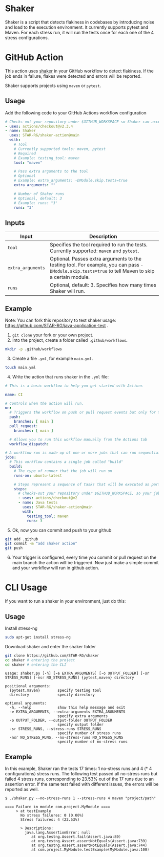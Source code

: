 # Shaker

Shaker is a script that detects flakiness in codebases by introducing noise and load to the execution environment. It currently supports pytest and Maven. For each stress run, it will run the tests once for each one of the 4 stress configurations.

# GitHub Action

This action uses [shaker](shaker) in your GitHub workflow to detect flakiness. If the job ends in failure, flakes were detected and errors will be reported.

Shaker supports projects using `maven` or `pytest`.

## Usage

Add the following code to your GitHub Actions workflow configuration

```yaml
# Checks-out your repository under $GITHUB_WORKSPACE so Shaker can access it
- uses: actions/checkout@v2.3.4
- name: Shaker
  uses: STAR-RG/shaker-action@main
  with:
    # Tool
    # Currently supported tools: maven, pytest
    # Required
    # Example: testing_tool: maven
    tool: "maven"

    # Pass extra arguments to the tool
    # Optional
    # Example: extra_arguments: -DModule.skip.tests=true
    extra_arguments: ""

    # Number of Shaker runs
    # Optional, default: 3
    # Example: runs: "3"
    runs: "3"
```

## Inputs

| Input | Description |
| --- | --- |
| `tool` | Specifies the tool required to run the tests. Currently supported: `maven` and `pytest`. |
| `extra_arguments` | Optional. Passes extra arguments to the testing tool. For example, you can pass `-DModule.skip.tests=true` to tell Maven to skip a certain module. |
| `runs` | Optional, default: 3. Specifies how many times Shaker will run. |

## Example

Note: You can fork this repository to test shaker usage: https://github.com/STAR-RG/java-application-test .
1. `git clone` your fork or your own project.
2. Into the project, create a folder called `.github/workflows`.
```bash
mkdir -p .github/workflows
```
3. Create a file `.yml`, for example `main.yml`.
```bash
touch main.yml
```
4. Write the action that runs shaker in the `.yml` file:
```yaml
# This is a basic workflow to help you get started with Actions 

name: CI

# Controls when the action will run. 
on:
  # Triggers the workflow on push or pull request events but only for the main branch
  push:
    branches: [ main ]
  pull_request:
    branches: [ main ]

  # Allows you to run this workflow manually from the Actions tab
  workflow_dispatch:

# A workflow run is made up of one or more jobs that can run sequentially or in parallel
jobs:
  # This workflow contains a single job called "build"
  build:
    # The type of runner that the job will run on
    runs-on: ubuntu-latest

    # Steps represent a sequence of tasks that will be executed as part of the job
    steps:
      # Checks-out your repository under $GITHUB_WORKSPACE, so your job can access it
      - uses: actions/checkout@v2
      - name: Java tests
        uses: STAR-RG/shaker-action@main
        with:
          testing_tool: maven
          runs: 3
```
5. Ok, now you can commit and push to your github
```bash
git add .github
git commit -m "add shaker action"
git push
```
6. Your trigger is configured, every time you commit or pull request on the main branch the action will be triggered.
Now just make a simple commit and your workflow will run in github action.


# CLI Usage
If you want to run a shaker in your environment, just do this:

## Usage

Install stress-ng
```bash
sudo apt-get install stress-ng
```

Download shaker and enter the shaker folder
```bash
git clone https://github.com/STAR-RG/shaker
cd shaker # entering the project
cd shaker # entering the CLI
```

```
usage: shaker.py [-h] [-e EXTRA_ARGUMENTS] [-o OUTPUT_FOLDER] [-sr STRESS_RUNS] [-nsr NO_STRESS_RUNS] {pytest,maven} directory

positional arguments:
  {pytest,maven}        specify testing tool
  directory             specify directory

optional arguments:
  -h, --help            show this help message and exit
  -e EXTRA_ARGUMENTS, --extra-arguments EXTRA_ARGUMENTS
                        specify extra arguments
  -o OUTPUT_FOLDER, --output-folder OUTPUT_FOLDER
                        specify output folder
  -sr STRESS_RUNS, --stress-runs STRESS_RUNS
                        specify number of stress runs
  -nsr NO_STRESS_RUNS, --no-stress-runs NO_STRESS_RUNS
                        specify number of no-stress runs
```

## Example

In this example, Shaker ran the tests 17 times: 1 no-stress runs and 4 (* 4 configurations) stress runs. The following test passed all no-stress runs but failed 4 stress runs, corresponding to 23.53% out of the 17 runs due to an assertion error. If the same test failed with different issues, the errors will be reported as well.

```
$ ./shaker.py --no-stress-runs 1 --stress-runs 4 maven "project/path"

==== Failure in module com.project.MyModule ====
     > at testExample
       No stress failures: 0 (0.00%)
       Stress failures: 4 (23.53%)

       > Descriptions: 
         java.lang.AssertionError: null
         	at org.testng.Assert.fail(Assert.java:89)
         	at org.testng.Assert.assertNotEquals(Assert.java:739)
         	at org.testng.Assert.assertNotEquals(Assert.java:744)
         	at com.project.MyModule.testExample(MyModule.java:100)
```
